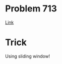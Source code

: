 # Problem 713
[Link](https://leetcode.com/problems/subarray-product-less-than-k/description/)

# Trick
Using sliding window!

